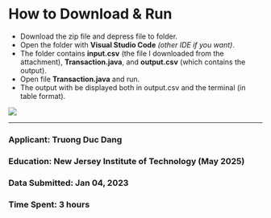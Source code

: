 # How to Download & Run
- Download the zip file and depress file to folder.
- Open the folder with **Visual Studio Code** *(other IDE if you want)*.
- The folder contains **input.csv** (the file I downloaded from the attachment), **Transaction.java**, and **output.csv** (which contains the output).
- Open file **Transaction.java** and run.
- The output with be displayed both in output.csv and the terminal (in table format).

<img src="https://scontent-lga3-2.xx.fbcdn.net/v/t1.15752-9/320635613_635008075061913_9069810370913180033_n.png?_nc_cat=108&ccb=1-7&_nc_sid=ae9488&_nc_ohc=MWx30B_HzvsAX_gsyDY&_nc_ht=scontent-lga3-2.xx&oh=03_AdSaqSQ2qv_fATYgvfbt1f1FTSyuLmnhCJQ_yaCO-DaeFA&oe=63DD5845">
<hr>

### Applicant: Truong Duc Dang
### Education: New Jersey Institute of Technology (May 2025)
### Data Submitted: Jan 04, 2023
### Time Spent: 3 hours
